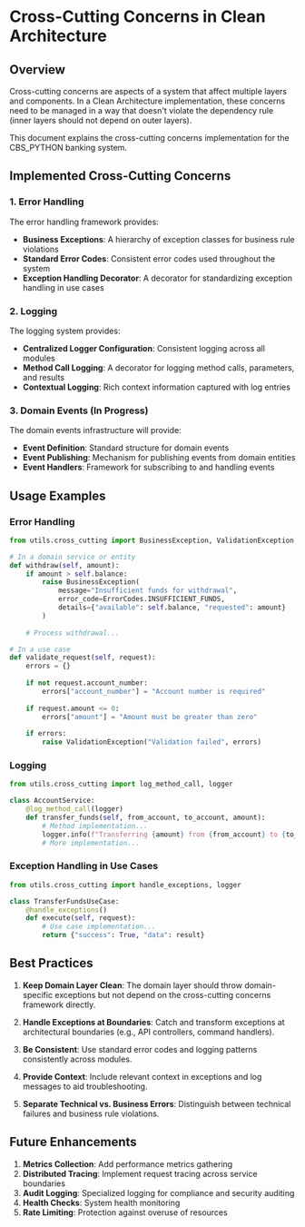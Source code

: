 # Cross-Cutting Concerns in Clean Architecture

## Overview

Cross-cutting concerns are aspects of a system that affect multiple layers and components. In a Clean Architecture implementation, these concerns need to be managed in a way that doesn't violate the dependency rule (inner layers should not depend on outer layers).

This document explains the cross-cutting concerns implementation for the CBS_PYTHON banking system.

## Implemented Cross-Cutting Concerns

### 1. Error Handling

The error handling framework provides:

- **Business Exceptions**: A hierarchy of exception classes for business rule violations
- **Standard Error Codes**: Consistent error codes used throughout the system
- **Exception Handling Decorator**: A decorator for standardizing exception handling in use cases

### 2. Logging

The logging system provides:

- **Centralized Logger Configuration**: Consistent logging across all modules
- **Method Call Logging**: A decorator for logging method calls, parameters, and results
- **Contextual Logging**: Rich context information captured with log entries

### 3. Domain Events (In Progress)

The domain events infrastructure will provide:

- **Event Definition**: Standard structure for domain events
- **Event Publishing**: Mechanism for publishing events from domain entities
- **Event Handlers**: Framework for subscribing to and handling events

## Usage Examples

### Error Handling

```python
from utils.cross_cutting import BusinessException, ValidationException, ErrorCodes

# In a domain service or entity
def withdraw(self, amount):
    if amount > self.balance:
        raise BusinessException(
            message="Insufficient funds for withdrawal",
            error_code=ErrorCodes.INSUFFICIENT_FUNDS,
            details={"available": self.balance, "requested": amount}
        )
    
    # Process withdrawal...

# In a use case
def validate_request(self, request):
    errors = {}
    
    if not request.account_number:
        errors["account_number"] = "Account number is required"
    
    if request.amount <= 0:
        errors["amount"] = "Amount must be greater than zero"
    
    if errors:
        raise ValidationException("Validation failed", errors)
```

### Logging

```python
from utils.cross_cutting import log_method_call, logger

class AccountService:
    @log_method_call(logger)
    def transfer_funds(self, from_account, to_account, amount):
        # Method implementation...
        logger.info(f"Transferring {amount} from {from_account} to {to_account}")
        # More implementation...
```

### Exception Handling in Use Cases

```python
from utils.cross_cutting import handle_exceptions, logger

class TransferFundsUseCase:
    @handle_exceptions()
    def execute(self, request):
        # Use case implementation...
        return {"success": True, "data": result}
```

## Best Practices

1. **Keep Domain Layer Clean**: The domain layer should throw domain-specific exceptions but not depend on the cross-cutting concerns framework directly.

2. **Handle Exceptions at Boundaries**: Catch and transform exceptions at architectural boundaries (e.g., API controllers, command handlers).

3. **Be Consistent**: Use standard error codes and logging patterns consistently across modules.

4. **Provide Context**: Include relevant context in exceptions and log messages to aid troubleshooting.

5. **Separate Technical vs. Business Errors**: Distinguish between technical failures and business rule violations.

## Future Enhancements

1. **Metrics Collection**: Add performance metrics gathering
2. **Distributed Tracing**: Implement request tracing across service boundaries
3. **Audit Logging**: Specialized logging for compliance and security auditing
4. **Health Checks**: System health monitoring
5. **Rate Limiting**: Protection against overuse of resources
